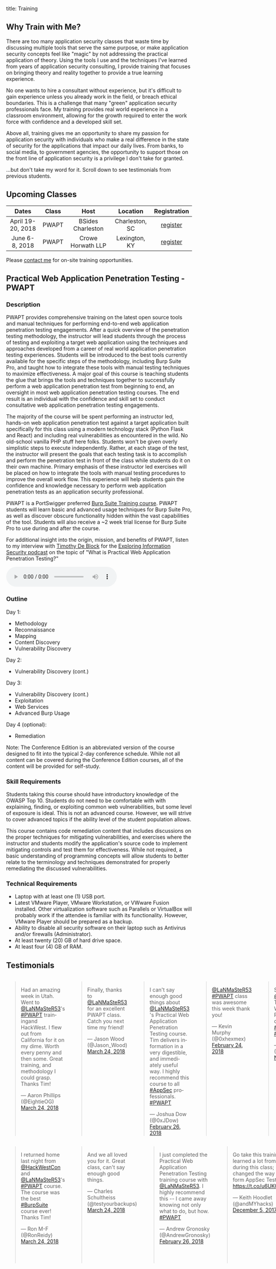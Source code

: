 title: Training

## Why Train with Me?

There are too many application security classes that waste time by discussing multiple tools that serve the same purpose, or make application security concepts feel like "magic" by not addressing the practical application of theory. Using the tools I use and the techniques I've learned from years of application security consulting, I provide training that focuses on bringing theory and reality together to provide a true learning experience.

No one wants to hire a consultant without experience, but it's difficult to gain experience unless you already work in the field, or breach ethical boundaries. This is a challenge that many "green" application security professionals face. My training provides real world experience in a classroom environment, allowing for the growth required to enter the work force with confidence and a developed skill set.

Above all, training gives me an opportunity to share my passion for application security with individuals who make a real difference in the state of security for the applications that impact our daily lives. From banks, to social media, to government agencies, the opportunity to support those on the front line of application security is a privilege I don't take for granted.

...but don't take my word for it. Scroll down to see testimonials from previous students.

## Upcoming Classes

| Dates | Class | Host | Location | Registration |
|:---:|:---:|:---:|:---:|:---:|
| April 19-20, 2018 | PWAPT | BSides Charleston | Charleston, SC | [register](https://www.eventbrite.com/e/practical-web-application-penetration-testing-with-tim-tomes-tickets-42262903482) |
| June 6-8, 2018 | PWAPT | Crowe Horwath LLP | Lexington, KY | [register](/pwapt-lexington/) |

Please [contact me](/contact/) for on-site training opportunities.

## Practical Web Application Penetration Testing - PWAPT

### Description

PWAPT provides comprehensive training on the latest open source tools and manual techniques for performing end-to-end web application penetration testing engagements. After a quick overview of the penetration testing methodology, the instructor will lead students through the process of testing and exploiting a target web application using the techniques and approaches developed from a career of real world application penetration testing experiences. Students will be introduced to the best tools currently available for the specific steps of the methodology, including Burp Suite Pro, and taught how to integrate these tools with manual testing techniques to maximize effectiveness. A major goal of this course is teaching students the glue that brings the tools and techniques together to successfully perform a web application penetration test from beginning to end, an oversight in most web application penetration testing courses. The end result is an individual with the confidence and skill set to conduct consultative web application penetration testing engagements.

The majority of the course will be spent performing an instructor led, hands-on web application penetration test against a target application built specifically for this class using a modern technology stack (Python Flask and React) and including real vulnerabilities as encountered in the wild. No old-school vanilla PHP stuff here folks. Students won't be given overly simplistic steps to execute independently. Rather, at each stage of the test, the instructor will present the goals that each testing task is to accomplish and perform the penetration test in front of the class while students do it on their own machine. Primary emphasis of these instructor led exercises will be placed on how to integrate the tools with manual testing procedures to improve the overall work flow. This experience will help students gain the confidence and knowledge necessary to perform web application penetration tests as an application security professional.

PWAPT is a PortSwigger preferred [Burp Suite Training course](https://portswigger.net/training/). PWAPT students will learn basic and advanced usage techniques for Burp Suite Pro, as well as discover obscure functionality hidden within the vast capabilities of the tool. Students will also receive a ~2 week trial license for Burp Suite Pro to use during and after the course.

For additional insight into the origin, mission, and benefits of PWAPT, listen to my interview with [Timothy De Block](https://twitter.com/TimothyDeBlock) for the [Exploring Information Security podcast](http://www.timothydeblock.com/eis/54) on the topic of "What is Practical Web Application Penetration Testing?"

<audio controls>
    <source src="/downloads/EIS-ep54-PWAPT.mp3" type="audio/mpeg">
</audio>

### Outline

Day 1:

* Methodology
* Reconnaissance
* Mapping
* Content Discovery
* Vulnerability Discovery

Day 2:

* Vulnerability Discovery (cont.)

Day 3:

* Vulnerability Discovery (cont.)
* Exploitation
* Web Services
* Advanced Burp Usage

Day 4 (optional):

* Remediation

Note: The Conference Edition is an abbreviated version of the course designed to fit into the typical 2-day conference schedule. While not all content can be covered during the Conference Edition courses, all of the content will be provided for self-study.

### Skill Requirements

Students taking this course should have introductory knowledge of the OWASP Top 10. Students do not need to be comfortable with with explaining, finding, or exploiting common web vulnerabilities, but some level of exposure is ideal. This is not an advanced course. However, we will strive to cover advanced topics if the ability level of the student population allows.

This course contains code remediation content that includes discussions on the proper techniques for mitigating vulnerabilities, and exercises where the instructor and students modify the application's source code to implement mitigating controls and test them for effectiveness. While not required, a basic understanding of programming concepts will allow students to better relate to the terminology and techniques demonstrated for properly remediating the discussed vulnerabilities.

### Technical Requirements

* Laptop with at least one (1) USB port.
* Latest VMware Player, VMware Workstation, or VWware Fusion installed. Other virtualization software such as Parallels or VirtualBox will probably work if the attendee is familiar with its functionality. However, VMware Player should be prepared as a backup.
* Ability to disable all security software on their laptop such as Antivirus and/or firewalls (Administrator).
* At least twenty (20) GB of hard drive space.
* At least four (4) GB of RAM.

## Testimonials

<div class="row">
<div class="six columns">
<blockquote class="twitter-tweet tw-align-center" data-cards="hidden"><p lang="en" dir="ltr">Had an amazing week in Utah. Went to <a href="https://twitter.com/LaNMaSteR53?ref_src=twsrc%5Etfw">@LaNMaSteR53</a>&#39;s <a href="https://twitter.com/hashtag/PWAPT?src=hash&amp;ref_src=twsrc%5Etfw">#PWAPT</a> trainingand HackWest. I flew out from California for it on my dime. Worth every penny and then some. Great training, and methodology I could grasp. Thanks Tim!</p>&mdash; Aaron Phillips (@EightieOG) <a href="https://twitter.com/EightieOG/status/977663175171629056?ref_src=twsrc%5Etfw">March 24, 2018</a></blockquote>
<blockquote class="twitter-tweet tw-align-center" data-cards="hidden"><p lang="en" dir="ltr">Finally, thanks to <a href="https://twitter.com/LaNMaSteR53?ref_src=twsrc%5Etfw">@LaNMaSteR53</a> for an excellent PWAPT class.  Catch you next time my friend!</p>&mdash; Jason Wood (@Jason_Wood) <a href="https://twitter.com/Jason_Wood/status/977352282126757889?ref_src=twsrc%5Etfw">March 24, 2018</a></blockquote>
<blockquote class="twitter-tweet tw-align-center" data-cards="hidden"><p lang="en" dir="ltr">I can&#39;t say enough good things about <a href="https://twitter.com/LaNMaSteR53?ref_src=twsrc%5Etfw">@LaNMaSteR53</a> &#39;s Practical Web Application Penetration Testing course. Tim delivers information in a very digestible, and immediately useful way. I highly recommend this course to all <a href="https://twitter.com/hashtag/AppSec?src=hash&amp;ref_src=twsrc%5Etfw">#AppSec</a> professionals. <a href="https://twitter.com/hashtag/PWAPT?src=hash&amp;ref_src=twsrc%5Etfw">#PWAPT</a></p>&mdash; Joshua Dow (@0xJDow) <a href="https://twitter.com/0xJDow/status/968183082602942464?ref_src=twsrc%5Etfw">February 26, 2018</a></blockquote>
<blockquote class="twitter-tweet tw-align-center" data-cards="hidden"><p lang="en" dir="ltr"><a href="https://twitter.com/LaNMaSteR53?ref_src=twsrc%5Etfw">@LaNMaSteR53</a> <a href="https://twitter.com/hashtag/PWAPT?src=hash&amp;ref_src=twsrc%5Etfw">#PWAPT</a> class was awesome this week thank you!</p>&mdash; Kevin Murphy (@0xhexmex) <a href="https://twitter.com/0xhexmex/status/967380529787097090?ref_src=twsrc%5Etfw">February 24, 2018</a></blockquote>
<blockquote class="twitter-tweet tw-align-center" data-cards="hidden"><p lang="en" dir="ltr">Shout-out to <a href="https://twitter.com/LaNMaSteR53?ref_src=twsrc%5Etfw">@lanmaster53</a> Tim Tomes! His Practical Web Application Penetration Testing class ROCKED! <a href="https://twitter.com/hashtag/PWAPT?src=hash&amp;ref_src=twsrc%5Etfw">#PWAPT</a> <a href="https://twitter.com/hashtag/WildWestHackinFest?src=hash&amp;ref_src=twsrc%5Etfw">#WildWestHackinFest</a></p>&mdash; Daniel Lowrie (@Daniel_ITProTV) <a href="https://twitter.com/Daniel_ITProTV/status/926092926140198913?ref_src=twsrc%5Etfw">November 2, 2017</a></blockquote>
<blockquote class="twitter-tweet tw-align-center" data-cards="hidden"><p lang="en" dir="ltr">I had a great time while learning a ton taking <a href="https://twitter.com/LaNMaSteR53?ref_src=twsrc%5Etfw">@lanmaster53</a>&#39;s <a href="https://twitter.com/hashtag/PWAPT?src=hash&amp;ref_src=twsrc%5Etfw">#PWAPT</a> course at the <a href="https://twitter.com/hashtag/WWHackinFest?src=hash&amp;ref_src=twsrc%5Etfw">#WWHackinFest</a>.  Would recommend to anyone.</p>&mdash; Adam A. G. Shamblin (@AdamAGShamblin) <a href="https://twitter.com/AdamAGShamblin/status/925842797697134597?ref_src=twsrc%5Etfw">November 1, 2017</a></blockquote>
<blockquote class="twitter-tweet tw-align-center" data-cards="hidden"><p lang="en" dir="ltr">jus wanted to give another plug and HUGE kudos &amp; thanks to <a href="https://twitter.com/LaNMaSteR53?ref_src=twsrc%5Etfw">@LaNMaSteR53</a> for the <a href="https://twitter.com/hashtag/PWAPT?src=hash&amp;ref_src=twsrc%5Etfw">#PWAPT</a> class <a href="https://twitter.com/WWHackinFest?ref_src=twsrc%5Etfw">@WWHackinFest</a> .. I learned a TON! TY!</p>&mdash; jw415 (@_jw415_) <a href="https://twitter.com/_jw415_/status/925768509602201601?ref_src=twsrc%5Etfw">November 1, 2017</a></blockquote>
<blockquote class="twitter-tweet tw-align-center" data-cards="hidden"><p lang="en" dir="ltr">Wow <a href="https://twitter.com/LaNMaSteR53?ref_src=twsrc%5Etfw">@LaNMaSteR53</a> <a href="https://twitter.com/hashtag/PWAPT?src=hash&amp;ref_src=twsrc%5Etfw">#PWAPT</a> training was awesome! Learn more than how to exploit web apps, learn in depth why they&#39;re vulnerable. <a href="https://twitter.com/hashtag/WWHF?src=hash&amp;ref_src=twsrc%5Etfw">#WWHF</a></p>&mdash; enderst (@enderst) <a href="https://twitter.com/enderst/status/923753944899301377?ref_src=twsrc%5Etfw">October 27, 2017</a></blockquote>
<blockquote class="twitter-tweet tw-align-center" data-cards="hidden"><p lang="en" dir="ltr"><a href="https://twitter.com/hashtag/PWAPT?src=hash&amp;ref_src=twsrc%5Etfw">#PWAPT</a> at <a href="https://twitter.com/hashtag/WWHackinFest?src=hash&amp;ref_src=twsrc%5Etfw">#WWHackinFest</a>... Good times had by all.  Thanks <a href="https://twitter.com/LaNMaSteR53?ref_src=twsrc%5Etfw">@LaNMaSteR53</a> and <a href="https://twitter.com/WWHackinFest?ref_src=twsrc%5Etfw">@WWHackinFest</a> !!</p>&mdash; Chad Wheeler (@x00TateSec) <a href="https://twitter.com/x00TateSec/status/923708573342842880?ref_src=twsrc%5Etfw">October 27, 2017</a></blockquote>
<blockquote class="twitter-tweet tw-align-center" data-cards="hidden"><p lang="en" dir="ltr">Awesome <a href="https://twitter.com/hashtag/PWAPT?src=hash&amp;ref_src=twsrc%5Etfw">#PWAPT</a> training from <a href="https://twitter.com/LaNMaSteR53?ref_src=twsrc%5Etfw">@LaNMaSteR53</a> at <a href="https://twitter.com/WWHackinFest?ref_src=twsrc%5Etfw">@WWHackinFest</a>!</p>&mdash; Chris Wallace (@ImAnEnabler) <a href="https://twitter.com/ImAnEnabler/status/923703745233350657?ref_src=twsrc%5Etfw">October 27, 2017</a></blockquote>
<blockquote class="twitter-tweet tw-align-center" data-cards="hidden"><p lang="en" dir="ltr">Our team is learning valuable lessons from <a href="https://twitter.com/LaNMaSteR53?ref_src=twsrc%5Etfw">@LaNMaSteR53</a> Practical Web Application Penetration Testing <a href="https://twitter.com/WWHackinFest?ref_src=twsrc%5Etfw">@WWHackinFest</a> - maximize time-boxed results and value-add working through comprehensive methodology and avoiding large deviations</p>&mdash; CenterLink Tech (@CenterlinkTech) <a href="https://twitter.com/CenterlinkTech/status/923413640430211072?ref_src=twsrc%5Etfw">October 26, 2017</a></blockquote>
<blockquote class="twitter-tweet tw-align-center" data-cards="hidden"><p lang="en" dir="ltr">Day 1 of training <a href="https://twitter.com/WWHackinFest?ref_src=twsrc%5Etfw">@WWHackinFest</a> down. <a href="https://twitter.com/LaNMaSteR53?ref_src=twsrc%5Etfw">@LaNMaSteR53</a> put together some solid hands on training.</p>&mdash; Ean Meyer (@EanMeyer) <a href="https://twitter.com/EanMeyer/status/923337483181490179?ref_src=twsrc%5Etfw">October 25, 2017</a></blockquote>
<blockquote class="twitter-tweet tw-align-center" data-conversation="none" data-cards="hidden"><p lang="en" dir="ltr">Great job with the class.  High energy and good pace.  I&#39;m actively suggesting your Boston class to others.</p>&mdash; Mike Conley (@yinzsecure) <a href="https://twitter.com/yinzsecure/status/911064338009657346?ref_src=twsrc%5Etfw">September 22, 2017</a></blockquote>
<blockquote class="twitter-tweet tw-align-center" data-cards="hidden"><p lang="en" dir="ltr">Great <a href="https://twitter.com/hashtag/PWAPT?src=hash&amp;ref_src=twsrc%5Etfw">#PWAPT</a> training by <a href="https://twitter.com/LaNMaSteR53?ref_src=twsrc%5Etfw">@LaNMaSteR53</a> through <a href="https://twitter.com/OWASPBOSTON?ref_src=twsrc%5Etfw">@OWASPBOSTON</a> this week. Hands on and learned a lot. Thanks!</p>&mdash; Taylor Lapointe (@InfoTechTaylor) <a href="https://twitter.com/InfoTechTaylor/status/825523352915828736?ref_src=twsrc%5Etfw">January 29, 2017</a></blockquote>
<blockquote class="twitter-tweet tw-align-center" data-cards="hidden"><p lang="en" dir="ltr"><a href="https://twitter.com/LaNMaSteR53?ref_src=twsrc%5Etfw">@LaNMaSteR53</a> great PWAPT class.  It was awesome getting to learn hands on</p>&mdash; Bruce J. Adams Jr. (@brucejadamsjr) <a href="https://twitter.com/brucejadamsjr/status/779689750953242625?ref_src=twsrc%5Etfw">September 24, 2016</a></blockquote>
<blockquote class="twitter-tweet tw-align-center" data-cards="hidden"><p lang="en" dir="ltr">Thanks <a href="https://twitter.com/LaNMaSteR53?ref_src=twsrc%5Etfw">@LaNMaSteR53</a> for the kick ass PWAPT course <a href="https://twitter.com/DerbyCon?ref_src=twsrc%5Etfw">@DerbyCon</a> ...I learned a lot and had a blast!!!</p>&mdash; Preston Litz (@upinarms247365) <a href="https://twitter.com/upinarms247365/status/779428892264304645?ref_src=twsrc%5Etfw">September 23, 2016</a></blockquote>
<blockquote class="twitter-tweet tw-align-center" data-cards="hidden"><p lang="en" dir="ltr">I can&#39;t say enough good things about <a href="https://twitter.com/LaNMaSteR53?ref_src=twsrc%5Etfw">@LaNMaSteR53</a> &amp; PWAPT. If you are thinking about this course, you won&#39;t be disappointed. Yeh <a href="https://twitter.com/DerbyCon?ref_src=twsrc%5Etfw">@DerbyCon</a>!</p>&mdash; Lee Baird (@discoverscripts) <a href="https://twitter.com/discoverscripts/status/779061238701576192?ref_src=twsrc%5Etfw">September 22, 2016</a></blockquote>
<blockquote class="twitter-tweet tw-align-center" data-cards="hidden"><p lang="en" dir="ltr">Do your job responsibilities include the word “Web” or “security?”  If so, you need to take <a href="https://twitter.com/hashtag/PWAPT?src=hash&amp;ref_src=twsrc%5Etfw">#PWAPT</a> with <a href="https://twitter.com/LaNMaSteR53?ref_src=twsrc%5Etfw">@LaNMaSteR53</a> - you won’t regret it!</p>&mdash; 7 Minute Security (@7MinSec) <a href="https://twitter.com/7MinSec/status/770249898683805697?ref_src=twsrc%5Etfw">August 29, 2016</a></blockquote>
<blockquote class="twitter-tweet tw-align-center" data-cards="hidden"><p lang="en" dir="ltr"><a href="https://twitter.com/LaNMaSteR53?ref_src=twsrc%5Etfw">@LaNMaSteR53</a> Thanks again for the PWAPT training, you&#39;ve bridged the gap between what I learned on my own and what I needed to learn next</p>&mdash; 67Shepp (@Shepp67) <a href="https://twitter.com/Shepp67/status/758418999805902848?ref_src=twsrc%5Etfw">July 27, 2016</a></blockquote>
<blockquote class="twitter-tweet tw-align-center" data-cards="hidden"><p lang="en" dir="ltr">PWAPT class by <a href="https://twitter.com/LaNMaSteR53?ref_src=twsrc%5Etfw">@LaNMaSteR53</a> lays a great basis for someone looking to get into web <a href="https://twitter.com/hashtag/appsec?src=hash&amp;ref_src=twsrc%5Etfw">#appsec</a>. Covers the methodology and then shows you how!</p>&mdash; Stephen Jackson (@snortman45) <a href="https://twitter.com/snortman45/status/738790583372775425?ref_src=twsrc%5Etfw">June 3, 2016</a></blockquote>
<blockquote class="twitter-tweet tw-align-center" data-cards="hidden"><p lang="en" dir="ltr">Heading back to Brazil after an AMAZING <a href="https://twitter.com/hashtag/PWAPT?src=hash&amp;ref_src=twsrc%5Etfw">#PWAPT</a> training with <a href="https://twitter.com/LaNMaSteR53?ref_src=twsrc%5Etfw">@LaNMaSteR53</a> !! Definitely worth the trip! Thanks Tim!</p>&mdash; kpixaba (@kpixaba_bsb) <a href="https://twitter.com/kpixaba_bsb/status/734396129517932545?ref_src=twsrc%5Etfw">May 22, 2016</a></blockquote>
<blockquote class="twitter-tweet tw-align-center" data-cards="hidden"><p lang="en" dir="ltr">If you build software for a living, check out <a href="https://twitter.com/LaNMaSteR53?ref_src=twsrc%5Etfw">@LaNMaSteR53</a> and find a way to attend his training.</p>&mdash; not a function (@jbaxleyiii) <a href="https://twitter.com/jbaxleyiii/status/732952146405167105?ref_src=twsrc%5Etfw">May 18, 2016</a></blockquote>
<blockquote class="twitter-tweet tw-align-center" data-cards="hidden"><p lang="en" dir="ltr"><a href="https://twitter.com/LaNMaSteR53?ref_src=twsrc%5Etfw">@lanmaster53</a>, thanks for the <a href="https://twitter.com/hashtag/PWAPT?src=hash&amp;ref_src=twsrc%5Etfw">#PWAPT</a> course and recon-ng.  Both continue to serve me well in my pen testing and are much appreciated.</p>&mdash; Brandon Martin (@therealwbmartin) <a href="https://twitter.com/therealwbmartin/status/690007700185464832?ref_src=twsrc%5Etfw">January 21, 2016</a></blockquote>
<blockquote class="twitter-tweet tw-align-center" data-cards="hidden"><p lang="en" dir="ltr">I was looking for an affordable, 100% hands-on Webapp pentest course that would teach me a start-to-finish methodology.<a href="https://twitter.com/hashtag/PWAPT?src=hash&amp;ref_src=twsrc%5Etfw">#PWAPT</a> was all that!</p>&mdash; 7 Minute Security (@7MinSec) <a href="https://twitter.com/7MinSec/status/686181858862825473?ref_src=twsrc%5Etfw">January 10, 2016</a></blockquote>
<blockquote class="twitter-tweet tw-align-center" data-conversation="none" data-cards="hidden"><p lang="en" dir="ltr"><a href="https://twitter.com/LaNMaSteR53?ref_src=twsrc%5Etfw">@lanmaster53</a> It was definitely fun and informative!  Thank you for taking the time and effort to put it together and teach it.</p>&mdash; Kevin Ahrens (@kahrens) <a href="https://twitter.com/kahrens/status/663063671061524481?ref_src=twsrc%5Etfw">November 7, 2015</a></blockquote>
<blockquote class="twitter-tweet tw-align-center" data-cards="hidden"><p lang="en" dir="ltr"><a href="https://twitter.com/LaNMaSteR53?ref_src=twsrc%5Etfw">@lanmaster53</a>, Thank you again for an awesome class (PWAPT).  I paid for it with my own money --ie not my company -- and it was worth it!</p>&mdash; Nancy Snoke (@NancySnoke) <a href="https://twitter.com/NancySnoke/status/649229245575663616?ref_src=twsrc%5Etfw">September 30, 2015</a></blockquote>
<blockquote class="twitter-tweet tw-align-center" data-cards="hidden"><p lang="en" dir="ltr">Wooo, epic nose bleed! Thats all the training from <a href="https://twitter.com/LaNMaSteR53?ref_src=twsrc%5Etfw">@lanmaster53</a> being stored in my head, forcing the blood out to make room :)</p>&mdash; Steve Loughran (@z0rlac) <a href="https://twitter.com/z0rlac/status/647260309237968896?ref_src=twsrc%5Etfw">September 25, 2015</a></blockquote>
</div>
<div class="six columns">
<blockquote class="twitter-tweet tw-align-center" data-cards="hidden"><p lang="en" dir="ltr">I returned home last night from <a href="https://twitter.com/HackWestCon?ref_src=twsrc%5Etfw">@HackWestCon</a> and <a href="https://twitter.com/LaNMaSteR53?ref_src=twsrc%5Etfw">@LaNMaSteR53</a>&#39;s <a href="https://twitter.com/hashtag/PWAPT?src=hash&amp;ref_src=twsrc%5Etfw">#PWAPT</a> course.  The course was the best <a href="https://twitter.com/hashtag/BurpSuite?src=hash&amp;ref_src=twsrc%5Etfw">#BurpSuite</a> course ever!  Thanks Tim!</p>&mdash; Ron M-F (@RonReidy) <a href="https://twitter.com/RonReidy/status/977579856610275328?ref_src=twsrc%5Etfw">March 24, 2018</a></blockquote>
<blockquote class="twitter-tweet tw-align-center" data-conversation="none" data-cards="hidden"><p lang="en" dir="ltr">And we all loved you for it.  Great class, can&#39;t say enough good things.</p>&mdash; Charles Schultheiss (@testyourbackups) <a href="https://twitter.com/testyourbackups/status/977334631606308864?ref_src=twsrc%5Etfw">March 24, 2018</a></blockquote>
<blockquote class="twitter-tweet tw-align-center" data-cards="hidden"><p lang="en" dir="ltr">I just completed the Practical Web Application Penetration Testing training course with <a href="https://twitter.com/LaNMaSteR53?ref_src=twsrc%5Etfw">@LaNMaSteR53</a>. I highly recommend this -- I came away knowing not only what to do, but how. <a href="https://twitter.com/hashtag/PWAPT?src=hash&amp;ref_src=twsrc%5Etfw">#PWAPT</a></p>&mdash; Andrew Gronosky (@AndrewGronosky) <a href="https://twitter.com/AndrewGronosky/status/968156657762144257?ref_src=twsrc%5Etfw">February 26, 2018</a></blockquote>
<blockquote class="twitter-tweet tw-align-center" data-cards="hidden"><p lang="en" dir="ltr">Go take this training! I learned a lot from Tim during this class; It changed the way I perform  AppSec Testing. <a href="https://t.co/u6UKC4WXnV">https://t.co/u6UKC4WXnV</a></p>&mdash; Keith Hoodlet (@andMYhacks) <a href="https://twitter.com/andMYhacks/status/938141499660881920?ref_src=twsrc%5Etfw">December 5, 2017</a></blockquote>
<blockquote class="twitter-tweet tw-align-center" data-cards="hidden"><p lang="en" dir="ltr">Recently attended <a href="https://twitter.com/LaNMaSteR53?ref_src=twsrc%5Etfw">@LaNMaSteR53</a>&#39;s <a href="https://twitter.com/hashtag/PWAPT?src=hash&amp;ref_src=twsrc%5Etfw">#PWAPT</a> course at the <a href="https://twitter.com/hashtag/WWHackinFest?src=hash&amp;ref_src=twsrc%5Etfw">#WWHackinFest</a>.  Amazing content, and useful techniques that really made it click 4 me.</p>&mdash; Jordan Axtman (@NodakInfoSec) <a href="https://twitter.com/NodakInfoSec/status/925936662999388161?ref_src=twsrc%5Etfw">November 2, 2017</a></blockquote>
<blockquote class="twitter-tweet tw-align-center" data-cards="hidden"><p lang="en" dir="ltr"><a href="https://twitter.com/LaNMaSteR53?ref_src=twsrc%5Etfw">@LaNMaSteR53</a> -Thanks for the Burp Suite tips, tricks and techniques  in <a href="https://twitter.com/hashtag/PWAPT?src=hash&amp;ref_src=twsrc%5Etfw">#PWAPT</a> <a href="https://twitter.com/WWHackinFest?ref_src=twsrc%5Etfw">@WWHackinFest</a>.  Using PWAPT assessment methodology today.</p>&mdash; netjohnny (@netjohnny) <a href="https://twitter.com/netjohnny/status/925808145913536513?ref_src=twsrc%5Etfw">November 1, 2017</a></blockquote>
<blockquote class="twitter-tweet tw-align-center" data-cards="hidden"><p lang="en" dir="ltr">The PWAPT class by <a href="https://twitter.com/LaNMaSteR53?ref_src=twsrc%5Etfw">@LaNMaSteR53</a> is nothing short of superb. Very hands on with well built exercises. I highly recommend taking his course.</p>&mdash; Ean Meyer (@EanMeyer) <a href="https://twitter.com/EanMeyer/status/924411312482013185?ref_src=twsrc%5Etfw">October 28, 2017</a></blockquote>
<blockquote class="twitter-tweet tw-align-center" data-cards="hidden"><p lang="en" dir="ltr">Finished up <a href="https://twitter.com/hashtag/PWAPT?src=hash&amp;ref_src=twsrc%5Etfw">#PWAPT</a> taught by <a href="https://twitter.com/LaNMaSteR53?ref_src=twsrc%5Etfw">@LaNMaSteR53</a> , great content I can apply to pentests and web app assessments come Monday morning.</p>&mdash; Travis Horvath (@thor_vath) <a href="https://twitter.com/thor_vath/status/923718141644959744?ref_src=twsrc%5Etfw">October 27, 2017</a></blockquote>
<blockquote class="twitter-tweet tw-align-center" data-cards="hidden"><p lang="en" dir="ltr">Just finished <a href="https://twitter.com/hashtag/PWAPT?src=hash&amp;ref_src=twsrc%5Etfw">#PWAPT</a> with Tim Tomes <a href="https://twitter.com/LaNMaSteR53?ref_src=twsrc%5Etfw">@LaNMaSteR53</a>  <a href="https://twitter.com/WWHackinFest?ref_src=twsrc%5Etfw">@WWHackinFest</a>.  Fantastic course!  Thank you Tim!</p>&mdash; ⨈Һ𝘢ʈ ╤ћᘓ 𝔽ᵁʗꗪ❓ (@cynic_xer) <a href="https://twitter.com/cynic_xer/status/923707833157263360?ref_src=twsrc%5Etfw">October 27, 2017</a></blockquote>
<blockquote class="twitter-tweet tw-align-center" data-cards="hidden"><p lang="en" dir="ltr">Great training from <a href="https://twitter.com/LaNMaSteR53?ref_src=twsrc%5Etfw">@LaNMaSteR53</a> <a href="https://twitter.com/hashtag/PWAPT?src=hash&amp;ref_src=twsrc%5Etfw">#PWAPT</a> thanks <a href="https://twitter.com/WWHackinFest?ref_src=twsrc%5Etfw">@WWHackinFest</a> <a href="https://twitter.com/hashtag/WWHF?src=hash&amp;ref_src=twsrc%5Etfw">#WWHF</a></p>&mdash; enderst (@enderst) <a href="https://twitter.com/enderst/status/923621138302980104?ref_src=twsrc%5Etfw">October 26, 2017</a></blockquote>
<blockquote class="twitter-tweet tw-align-center" data-cards="hidden"><p lang="en" dir="ltr"><a href="https://twitter.com/LaNMaSteR53?ref_src=twsrc%5Etfw">@LaNMaSteR53</a> putting the practical in Practical Web Application Penetration Testing <a href="https://twitter.com/WWHackinFest?ref_src=twsrc%5Etfw">@WWHackinFest</a> - Methodology in real life</p>&mdash; Damian (@PacketBrigade) <a href="https://twitter.com/PacketBrigade/status/923410938681876480?ref_src=twsrc%5Etfw">October 26, 2017</a></blockquote>
<blockquote class="twitter-tweet tw-align-center" data-conversation="none" data-cards="hidden"><p lang="en" dir="ltr">Tim is the man..... this training is awesome.....  tKe a lot of notes even though he walks u through everything...  <a href="https://twitter.com/hashtag/pro?src=hash&amp;ref_src=twsrc%5Etfw">#pro</a></p>&mdash; jeefers (@jeefers) <a href="https://twitter.com/jeefers/status/912309440317140993?ref_src=twsrc%5Etfw">September 25, 2017</a></blockquote>
<blockquote class="twitter-tweet tw-align-center" data-conversation="none" data-cards="hidden"><p lang="en" dir="ltr">I highly recommend <a href="https://twitter.com/LaNMaSteR53?ref_src=twsrc%5Etfw">@LaNMaSteR53</a> trainings <a href="https://twitter.com/hashtag/notapaidendorsement?src=hash&amp;ref_src=twsrc%5Etfw">#notapaidendorsement</a></p>&mdash; An Actual Panda - staticeffect (@security_panda) <a href="https://twitter.com/security_panda/status/893159801261248512?ref_src=twsrc%5Etfw">August 3, 2017</a></blockquote>
<blockquote class="twitter-tweet tw-align-center" data-cards="hidden"><p lang="en" dir="ltr">Great <a href="https://twitter.com/hashtag/PWAPT?src=hash&amp;ref_src=twsrc%5Etfw">#PWAPT</a> class last week in Boston from <a href="https://twitter.com/LaNMaSteR53?ref_src=twsrc%5Etfw">@LaNMaSteR53</a>! Tim your an awesome teacher, can’t wait to use what I have learned! Thx!</p>&mdash; John (@TheBull963) <a href="https://twitter.com/TheBull963/status/825422620564791296?ref_src=twsrc%5Etfw">January 28, 2017</a></blockquote>
<blockquote class="twitter-tweet tw-align-center" data-cards="hidden"><p lang="en" dir="ltr">Really enjoyed <a href="https://twitter.com/hashtag/pwapt?src=hash&amp;ref_src=twsrc%5Etfw">#pwapt</a> class with <a href="https://twitter.com/LaNMaSteR53?ref_src=twsrc%5Etfw">@LaNMaSteR53</a> , great hands on class!</p>&mdash; scot berner (@slobtresix0) <a href="https://twitter.com/slobtresix0/status/779446793901834240?ref_src=twsrc%5Etfw">September 23, 2016</a></blockquote>
<blockquote class="twitter-tweet tw-align-center" data-cards="hidden"><p lang="en" dir="ltr">Finished up <a href="https://twitter.com/hashtag/PWAPT?src=hash&amp;ref_src=twsrc%5Etfw">#PWAPT</a> training at <a href="https://twitter.com/hashtag/DerbyCon?src=hash&amp;ref_src=twsrc%5Etfw">#DerbyCon</a> with <a href="https://twitter.com/LaNMaSteR53?ref_src=twsrc%5Etfw">@LaNMaSteR53</a>, 2awesome, hacked all of the things! Now onto my favorite con, <a href="https://twitter.com/DerbyCon?ref_src=twsrc%5Etfw">@DerbyCon</a>!!</p>&mdash; Joseph Spero (@JoeySpero) <a href="https://twitter.com/JoeySpero/status/779063675382407168?ref_src=twsrc%5Etfw">September 22, 2016</a></blockquote>
<blockquote class="twitter-tweet tw-align-center" data-cards="hidden"><p lang="en" dir="ltr">Have already learned a couple of new Burp tricks in <a href="https://twitter.com/LaNMaSteR53?ref_src=twsrc%5Etfw">@LaNMaSteR53</a> class to make my life easier. Yeh <a href="https://twitter.com/DerbyCon?ref_src=twsrc%5Etfw">@DerbyCon</a>!</p>&mdash; Lee Baird (@discoverscripts) <a href="https://twitter.com/discoverscripts/status/778629222256349184?ref_src=twsrc%5Etfw">September 21, 2016</a></blockquote>
<blockquote class="twitter-tweet tw-align-center" data-cards="hidden"><p lang="en" dir="ltr">Thanks <a href="https://twitter.com/LaNMaSteR53?ref_src=twsrc%5Etfw">@LaNMaSteR53</a> for the excellent Web Application Pen Testing course!  It was extremely hands on, and I&#39;m using it already! <a href="https://twitter.com/hashtag/PWAPT?src=hash&amp;ref_src=twsrc%5Etfw">#PWAPT</a></p>&mdash; Jason Anderson (@janderson3141) <a href="https://twitter.com/janderson3141/status/759017081413046273?ref_src=twsrc%5Etfw">July 29, 2016</a></blockquote>
<blockquote class="twitter-tweet tw-align-center" data-cards="hidden"><p lang="en" dir="ltr"><a href="https://twitter.com/LaNMaSteR53?ref_src=twsrc%5Etfw">@LaNMaSteR53</a> Thanks for the awesome training <a href="https://twitter.com/OWASPBOSTON?ref_src=twsrc%5Etfw">@OWASPBOSTON</a>. Great instructor and excellent material!</p>&mdash; Random Guy (@rndmguy) <a href="https://twitter.com/rndmguy/status/755812127085039616?ref_src=twsrc%5Etfw">July 20, 2016</a></blockquote>
<blockquote class="twitter-tweet tw-align-center" data-cards="hidden"><p lang="en" dir="ltr"><a href="https://twitter.com/LaNMaSteR53?ref_src=twsrc%5Etfw">@LaNMaSteR53</a> Great investment of time and money: Tim Tomes&#39; PWAPT class.  A must for any web app pen tester.  I found it highly beneficial.</p>&mdash; Sunny Wear (@SunnyWear) <a href="https://twitter.com/SunnyWear/status/737040502739111936?ref_src=twsrc%5Etfw">May 29, 2016</a></blockquote>
<blockquote class="twitter-tweet tw-align-center" data-cards="hidden"><p lang="en" dir="ltr">This appsec conference with <a href="https://twitter.com/LaNMaSteR53?ref_src=twsrc%5Etfw">@lanmaster53</a> has been AWESOME. If you&#39;re looking for top-notch training on security, Tim is your man! <a href="https://twitter.com/hashtag/PWAPT?src=hash&amp;ref_src=twsrc%5Etfw">#PWAPT</a></p>&mdash; Jon Horton (@jonhorton) <a href="https://twitter.com/jonhorton/status/733814464185667584?ref_src=twsrc%5Etfw">May 21, 2016</a></blockquote>
<blockquote class="twitter-tweet tw-align-center" data-cards="hidden"><p lang="en" dir="ltr">Go to this, even if you gotta fly.  That&#39;s what I did.  Totally worth it. <a href="https://t.co/C1Gi10XvDb">https://t.co/C1Gi10XvDb</a></p>&mdash; 7 Minute Security (@7MinSec) <a href="https://twitter.com/7MinSec/status/699831980729331712?ref_src=twsrc%5Etfw">February 17, 2016</a></blockquote>
<blockquote class="twitter-tweet tw-align-center" data-conversation="none" data-cards="hidden"><p lang="en" dir="ltr"><a href="https://twitter.com/LaNMaSteR53?ref_src=twsrc%5Etfw">@LaNMaSteR53</a> Great class! I loved the hands on nature of it instead of just slides and theory as you get with some other classes.</p>&mdash; Kevin Lasher (@KevLasher) <a href="https://twitter.com/KevLasher/status/686647196318576640?ref_src=twsrc%5Etfw">January 11, 2016</a></blockquote>
<blockquote class="twitter-tweet tw-align-center" data-conversation="none" data-cards="hidden"><p lang="en" dir="ltr"><a href="https://twitter.com/LaNMaSteR53?ref_src=twsrc%5Etfw">@LaNMaSteR53</a> <a href="https://twitter.com/hashtag/PWAPT?src=hash&amp;ref_src=twsrc%5Etfw">#PWAPT</a> Great course, focused on using an effective toolset for maximum return on effort.</p>&mdash; bus3rr0r (@JAYDFS) <a href="https://twitter.com/JAYDFS/status/685935903970320384?ref_src=twsrc%5Etfw">January 9, 2016</a></blockquote>
<blockquote class="twitter-tweet tw-align-center" data-conversation="none" data-cards="hidden"><p lang="en" dir="ltr"><a href="https://twitter.com/LaNMaSteR53?ref_src=twsrc%5Etfw">@lanmaster53</a> <a href="https://twitter.com/CltISSA?ref_src=twsrc%5Etfw">@CltISSA</a> thank you Tim! We learned a ton today and hope we can convince you to come back again :)</p>&mdash; FrackMacker (Josha) (@Frackmacker) <a href="https://twitter.com/Frackmacker/status/662796220008636416?ref_src=twsrc%5Etfw">November 7, 2015</a></blockquote>
<blockquote class="twitter-tweet tw-align-center" data-cards="hidden"><p lang="en" dir="ltr"><a href="https://twitter.com/LaNMaSteR53?ref_src=twsrc%5Etfw">@lanmaster53</a> Your <a href="https://twitter.com/DerbyCon?ref_src=twsrc%5Etfw">@DerbyCon</a> class was awesome.  Thanks.</p>&mdash; Russ (@0ne3ye) <a href="https://twitter.com/0ne3ye/status/647965016008753152?ref_src=twsrc%5Etfw">September 27, 2015</a></blockquote>
</div>
</div>
<script async src="//platform.twitter.com/widgets.js" charset="utf-8"></script>
